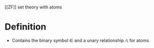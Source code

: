 [[ZF]] set theory with atoms

# Definition
- Contains the binary symbol $\in$ and a unary relationship $\mathbb{A}$ for atoms